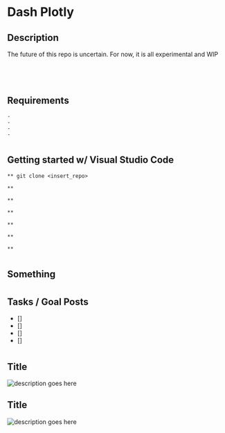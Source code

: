 # Dash Plotly


## Description
<p>The future of this repo is
uncertain. For now, it is all experimental and WIP
</p>

#

<br>

## Requirements
```
- 
- 
- 
- 
```

#

## Getting started w/ Visual Studio Code
```
** git clone <insert_repo>

** 

** 

** 

** 

** 

** 
```

#

## Something

#

## Tasks / Goal Posts
- [] 
- [] 
- [] 
- [] 

#

## Title
![description goes here](./)

## Title
![description goes here](./)


